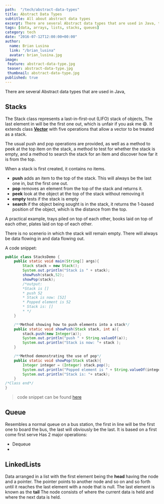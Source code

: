 ```yaml
---
path:  "/tech/abstract-data-types"
title: Abstract Data Types
subtitle: All about abstract data types
excerpt: There are several Abstract data types that are used in Java, this is a brief overview of some of them
tags: [data, arrays, lists, stacks, queues]
category: tech
date: "2016-07-12T12:00:00+00:00"
author:
  name: Brian Lusina
  link: "/brian_lusina"
  avatar: brian_lusina.jpg
image:
 feature: abstract-data-type.jpg
 teaser: abstract-data-type.jpg
 thumbnail: abstract-data-type.jpg
published: true
---
```


There are several Abstract data types that are used in Java,

## Stacks

The Stack class represents a last-in-first-out (LIFO) stack of objects, The last element in will be the first one out, which is unfair if you ask me :smile:. It extends class [**Vector**](https://docs.oracle.com/javase/7/docs/api/java/util/Vector.html) with five operations that allow a vector to be treated as a stack.

The usual push and pop operations are provided, as well as a method to peek at the top item on the stack, a method to test for whether the stack is empty, and a method to search the stack for an item and discover how far it is from the top.

When a stack is first created, it contains no items.

- **push** adds an item to the top of the stack. This will always be the last one in, but the first one out.
- **pop** removes an element from the top of the stack and returns it.
- **peek** look at the object at the top of the stack without removing it
- **empty** tests if the stack is empty
- **search** if the object being sought is in the stack, it returns the 1-based position of the object, which is the distance from the top.

A practical example, trays piled on top of each other, books laid on top of each other, plates laid on top of each other.

There is no scenerio in which the stack will remain empty. There will always be data flowing in and data flowing out.

A code snippet:

```java
public class StacksDemo {
    public static void main(String[] args){
        Stack stack = new Stack();
        System.out.println("Stack is " + stack);
        showPush(stack,52);
        showPop(stack);
        /*output:
        *Stack is []
        * push 52
        * Stack is now: [52]
        * Popped element is 52
        * Stack is: []
        * */
    }

    /**Method showing how to push elements into a stack*/
    public static void showPush(Stack stack, int a){
        stack.push(new Integer(a));
        System.out.println("push " + String.valueOf(a));
        System.out.println("Stack is now: "+ stack );
    }

    /**Method demonstrating the use of pop*/
    public static void showPop(Stack stack){
        Integer integer = (Integer) stack.pop();
        System.out.println("Popped element is " + String.valueOf(integer));
        System.out.println("Stack is: "+ stack);
    }
/*Class end*/
}
```

> code snippet can be found [here](https://github.com/BrianLusina/Java-Playground/blob/master/Toy%20Problems/src/DataStructures/DataTypes/StacksDemo.java)

## Queue

Resembles a normal queue on a bus station, the first in line will be the first one to board the bus, the last will obviously be the last. It is based on a first come first serve
Has 2 major operations:

- Dequeue
-

## LinkedLists

Data arranged in a list with the first element being the **head** having the node and a pointer. The pointer points to another node and so on and so forth until it reaches the last element with a node that is null. The last element is known as the **tail**
The node consists of where the current data is held and where the next data is held.
